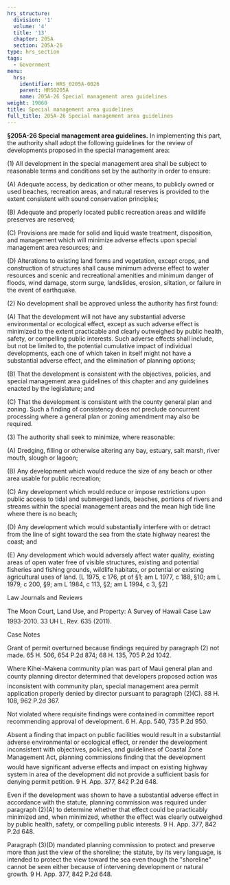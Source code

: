 ```yaml
---
hrs_structure:
  division: '1'
  volume: '4'
  title: '13'
  chapter: 205A
  section: 205A-26
type: hrs_section
tags:
  - Government
menu:
  hrs:
    identifier: HRS_0205A-0026
    parent: HRS0205A
    name: 205A-26 Special management area guidelines
weight: 19060
title: Special management area guidelines
full_title: 205A-26 Special management area guidelines
---
```

**§205A-26 Special management area guidelines.** In implementing this part, the authority shall adopt the following guidelines for the review of developments proposed in the special management area:

(1) All development in the special management area shall be subject to reasonable terms and conditions set by the authority in order to ensure:

(A) Adequate access, by dedication or other means, to publicly owned or used beaches, recreation areas, and natural reserves is provided to the extent consistent with sound conservation principles;

(B) Adequate and properly located public recreation areas and wildlife preserves are reserved;

(C) Provisions are made for solid and liquid waste treatment, disposition, and management which will minimize adverse effects upon special management area resources; and

(D) Alterations to existing land forms and vegetation, except crops, and construction of structures shall cause minimum adverse effect to water resources and scenic and recreational amenities and minimum danger of floods, wind damage, storm surge, landslides, erosion, siltation, or failure in the event of earthquake.

(2) No development shall be approved unless the authority has first found:

(A) That the development will not have any substantial adverse environmental or ecological effect, except as such adverse effect is minimized to the extent practicable and clearly outweighed by public health, safety, or compelling public interests. Such adverse effects shall include, but not be limited to, the potential cumulative impact of individual developments, each one of which taken in itself might not have a substantial adverse effect, and the elimination of planning options;

(B) That the development is consistent with the objectives, policies, and special management area guidelines of this chapter and any guidelines enacted by the legislature; and

(C) That the development is consistent with the county general plan and zoning. Such a finding of consistency does not preclude concurrent processing where a general plan or zoning amendment may also be required.

(3) The authority shall seek to minimize, where reasonable:

(A) Dredging, filling or otherwise altering any bay, estuary, salt marsh, river mouth, slough or lagoon;

(B) Any development which would reduce the size of any beach or other area usable for public recreation;

(C) Any development which would reduce or impose restrictions upon public access to tidal and submerged lands, beaches, portions of rivers and streams within the special management areas and the mean high tide line where there is no beach;

(D) Any development which would substantially interfere with or detract from the line of sight toward the sea from the state highway nearest the coast; and

(E) Any development which would adversely affect water quality, existing areas of open water free of visible structures, existing and potential fisheries and fishing grounds, wildlife habitats, or potential or existing agricultural uses of land. [L 1975, c 176, pt of §1; am L 1977, c 188, §10; am L 1979, c 200, §9; am L 1984, c 113, §2; am L 1994, c 3, §2]

Law Journals and Reviews

The Moon Court, Land Use, and Property: A Survey of Hawaii Case Law 1993-2010\. 33 UH L. Rev. 635 (2011).

Case Notes

Grant of permit overturned because findings required by paragraph (2) not made. 65 H. 506, 654 P.2d 874; 68 H. 135, 705 P.2d 1042.

Where Kihei-Makena community plan was part of Maui general plan and county planning director determined that developers proposed action was inconsistent with community plan, special management area permit application properly denied by director pursuant to paragraph (2)(C). 88 H. 108, 962 P.2d 367.

Not violated where requisite findings were contained in committee report recommending approval of development. 6 H. App. 540, 735 P.2d 950.

Absent a finding that impact on public facilities would result in a substantial adverse environmental or ecological effect, or render the development inconsistent with objectives, policies, and guidelines of Coastal Zone Management Act, planning commissions finding that the development would have significant adverse effects and impact on existing highway system in area of the development did not provide a sufficient basis for denying permit petition. 9 H. App. 377, 842 P.2d 648.

Even if the development was shown to have a substantial adverse effect in accordance with the statute, planning commission was required under paragraph (2)(A) to determine whether that effect could be practicably minimized and, when minimized, whether the effect was clearly outweighed by public health, safety, or compelling public interests. 9 H. App. 377, 842 P.2d 648.

Paragraph (3)(D) mandated planning commission to protect and preserve more than just the view of the shoreline; the statute, by its very language, is intended to protect the view toward the sea even though the "shoreline" cannot be seen either because of intervening development or natural growth. 9 H. App. 377, 842 P.2d 648.